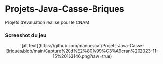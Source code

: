 # Projets-Java-Casse-Briques
Projets d'évaluation réalisé pour le CNAM
### Screeshot du jeu
<div align="center">
![alt text](https://github.com/manuescat/Projets-Java-Casse-Briques/blob/main/Capture%20d%E2%80%99%C3%A9cran%202023-11-15%20163146.png?raw=true)
</div>
